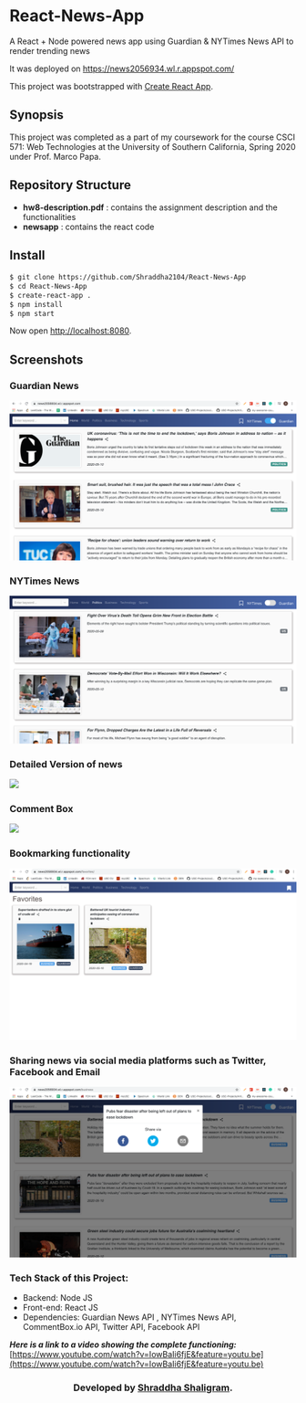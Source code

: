 # React-News-App
A React + Node powered news app using Guardian &amp; NYTimes News API to render trending news

It was deployed on https://news2056934.wl.r.appspot.com/

This project was bootstrapped with [Create React App](https://github.com/facebook/create-react-app).

## Synopsis

This project was completed as a part of my coursework for the course CSCI 571: Web Technologies at the University of Southern California, Spring 2020 under Prof. Marco Papa.

## Repository Structure

* **hw8-description.pdf** : contains the assignment description and the functionalities
* **newsapp** : contains the react code

## Install

    $ git clone https://github.com/Shraddha2104/React-News-App
    $ cd React-News-App
    $ create-react-app .
    $ npm install
    $ npm start
    
    
Now open [http://localhost:8080](http://localhost:8080).

## Screenshots

<h3>Guardian News</h3>
<img src="1.png"  />

<h3>NYTimes News</h3>
<img src="2.png"  />

<h3>Detailed Version of news</h3>
<img src="3.png"  />

<h3>Comment Box </h3>
<img src="4.png"  />

<h3>Bookmarking functionality</h3>
<img src="5.png"  />


<h3>Sharing news via social media platforms such as Twitter, Facebook and Email</h3>
<img src="6.png"  />
  
  
  
### Tech Stack of this Project:


* Backend: Node JS
* Front-end: React JS
* Dependencies: Guardian News API , NYTimes News API, CommentBox.io API, Twitter API, Facebook API

***Here is a link to a video showing the complete functioning:*** [https://www.youtube.com/watch?v=IowBaIi6fjE&feature=youtu.be](https://www.youtube.com/watch?v=IowBaIi6fjE&feature=youtu.be) 

<h3 align="center"><b>Developed by <a href="https://github.com/Shraddha2104">Shraddha Shaligram</a>.</b></h1>

